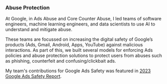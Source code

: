 ### Abuse Protection

At Google, in Ads Abuse and Core Counter Abuse, I led teams of software engineers, machine learning engineers, and data scientists to use AI to understand and mitigate abuse. 

These teams are focussed on increasing the digital safety of Google’s products (Ads, Gmail, Android, Apps, YouTube) against malicious interactions. As part of this, we built several models for enforcing Ads policies and abuse protection solutions to protect users from abuses such as phishing, counterfeit and confusing/clickbait ads.

My team's contributions for Google Ads Safety was featured in <a href="https://blog.google/products/ads-commerce/google-ads-safety-report-2023/">2023 Google Ads Safety Report</a>.

<More details coming.>